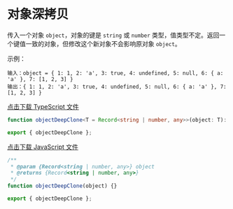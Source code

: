 # 对象深拷贝

传入一个对象 `object`，对象的键是 `string` 或 `number` 类型，值类型不定。返回一个键值一致的对象，但修改这个新对象不会影响原对象 `object`。

示例：

```text
输入：object = { 1: 1, 2: 'a', 3: true, 4: undefined, 5: null, 6: { a: 'a' }, 7: [1, 2, 3] }
输出：{ 1: 1, 2: 'a', 3: true, 4: undefined, 5: null, 6: { a: 'a' }, 7: [1, 2, 3] }
```

<a href="./index.ts" download="object-deep-clone">点击下载 TypeScript 文件</a>

```typescript
function objectDeepClone<T = Record<string | number, any>>(object: T): T {}

export { objectDeepClone };
```

<a href="./index.js" download="object-deep-clone">点击下载 JavaScript 文件</a>

```javascript
/**
 * @param {Record<string | number, any>} object
 * @returns {Record<string | number, any>}
 */
function objectDeepClone(object) {}

export { objectDeepClone };
```
